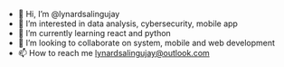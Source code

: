 - 👋 Hi, I’m @lynardsalingujay
- 👀 I’m interested in data analysis, cybersecurity, mobile app
- 🌱 I’m currently learning react and python
- 💞️ I’m looking to collaborate on system, mobile and web development
- 📫 How to reach me lynardsalingujay@outlook.com

<!---
lynardsalingujay/lynardsalingujay is a ✨ special ✨ repository because its `README.md` (this file) appears on your GitHub profile.
You can click the Preview link to take a look at your changes.
--->
